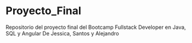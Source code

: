 # Proyecto_Final
Repositorio del proyecto final del Bootcamp Fullstack Developer en Java, SQL y Angular De Jessica, Santos y Alejandro
